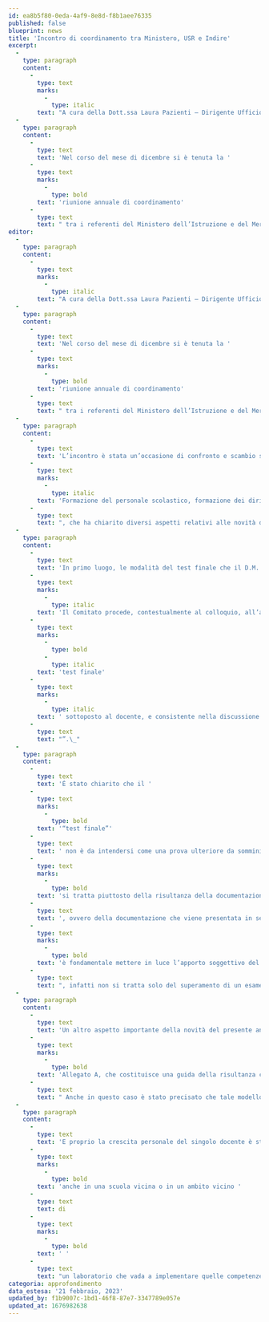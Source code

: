 ```yaml
---
id: ea8b5f80-0eda-4af9-8e8d-f8b1aee76335
published: false
blueprint: news
title: 'Incontro di coordinamento tra Ministero, USR e Indire'
excerpt:
  -
    type: paragraph
    content:
      -
        type: text
        marks:
          -
            type: italic
        text: "A cura della Dott.ssa Laura Pazienti – Dirigente Ufficio VI MIM\_"
  -
    type: paragraph
    content:
      -
        type: text
        text: 'Nel corso del mese di dicembre si è tenuta la '
      -
        type: text
        marks:
          -
            type: bold
        text: 'riunione annuale di coordinamento'
      -
        type: text
        text: " tra i referenti del Ministero dell’Istruzione e del Merito, degli Uffici scolastici regionali e di Indire per condividere la governance del modello formativo per il presente anno scolastico.\_"
editor:
  -
    type: paragraph
    content:
      -
        type: text
        marks:
          -
            type: italic
        text: "A cura della Dott.ssa Laura Pazienti – Dirigente Ufficio VI MIM\_"
  -
    type: paragraph
    content:
      -
        type: text
        text: 'Nel corso del mese di dicembre si è tenuta la '
      -
        type: text
        marks:
          -
            type: bold
        text: 'riunione annuale di coordinamento'
      -
        type: text
        text: " tra i referenti del Ministero dell’Istruzione e del Merito, degli Uffici scolastici regionali e di Indire per condividere la governance del modello formativo per il presente anno scolastico.\_"
  -
    type: paragraph
    content:
      -
        type: text
        text: 'L’incontro è stata un’occasione di confronto e scambio sulle iniziative poste in essere nelle diverse regioni nell’ambito della formazione neoassunti e ha rappresentato uno spazio di intenso dialogo con la Direzione dell’Ufficio VI - '
      -
        type: text
        marks:
          -
            type: italic
        text: 'Formazione del personale scolastico, formazione dei dirigenti scolastici e accreditamento degli enti'
      -
        type: text
        text: ", che ha chiarito diversi aspetti relativi alle novità dell’anno di prova 2022-23.\_"
  -
    type: paragraph
    content:
      -
        type: text
        text: 'In primo luogo, le modalità del test finale che il D.M. 226/2022 all’art.13 comma 3) così definisce: “'
      -
        type: text
        marks:
          -
            type: italic
        text: 'Il Comitato procede, contestualmente al colloquio, all’accertamento di cui all’articolo 4, comma 2, verificando in maniera specifica la traduzione in competenze didattiche pratiche delle conoscenze teoriche disciplinari e metodologiche del docente, negli ambiti individuati nel medesimo comma, attraverso un '
      -
        type: text
        marks:
          -
            type: bold
          -
            type: italic
        text: 'test finale'
      -
        type: text
        marks:
          -
            type: italic
        text: ' sottoposto al docente, e consistente nella discussione e valutazione delle risultanze della documentazione contenuta nell’istruttoria formulata dal tutor accogliente e nella relazione del dirigente scolastico, con espresso riferimento all’acquisizione delle relative competenze, a seguito di osservazione effettuata durante il percorso di formazione e periodo annuale di prova'
      -
        type: text
        text: "”.\_"
  -
    type: paragraph
    content:
      -
        type: text
        text: 'É stato chiarito che il '
      -
        type: text
        marks:
          -
            type: bold
        text: '“test finale”'
      -
        type: text
        text: ' non è da intendersi come una prova ulteriore da somministrare al docente neoassunto in un momento dedicato, ma '
      -
        type: text
        marks:
          -
            type: bold
        text: 'si tratta piuttosto della risultanza della documentazione dell’istruttoria'
      -
        type: text
        text: ', ovvero della documentazione che viene presentata in sede di Comitato di valutazione almeno 5 giorni prima della discussione. Tale documentazione consiste nella relazione del tutor a esito delle osservazioni condotte nel corso dell’accompagnamento del percorso di prova del neoassunto e dalla relazione del dirigente scolastico. Il test finale consiste dunque nella documentazione che è finalizzata a dimostrare l’effettivo raggiungimento di quegli obiettivi e di quelle competenze individuate all’inizio del percorso tramite la messa a punto del Bilancio iniziale. Se il test è costituito dalla documentazione, il colloquio, invece, rappresenta il cuore della prova di valutazione e riguarda la verifica dell’acquisizione delle competenze. Il colloquio prende avvio dalla presentazione delle attività di insegnamento e dalla relativa documentazione contenuta nel portfolio professionale e, in questa sede, '
      -
        type: text
        marks:
          -
            type: bold
        text: 'è fondamentale mettere in luce l’apporto soggettivo del docente'
      -
        type: text
        text: ", infatti non si tratta solo del superamento di un esame, ma di un percorso effettivo di crescita professionale che rappresenta l’ingresso in una comunità e che costituisce l’inizio della carriera del docente le cui esperienze soggettive sono diverse e importanti da valorizzare.\_\_"
  -
    type: paragraph
    content:
      -
        type: text
        text: 'Un altro aspetto importante della novità del presente anno scolastico è rappresentato dall’'
      -
        type: text
        marks:
          -
            type: bold
        text: 'Allegato A, che costituisce una guida della risultanza che si vuole ottenere alla fine del percorso di prova.'
      -
        type: text
        text: " Anche in questo caso è stato precisato che tale modello deve essere seguito dal tutor nelle osservazioni dirette e seguito dal dirigente scolastico poiché consente di mettere in luce in modo organizzato tutti gli aspetti che devono essere osservati, tuttavia può essere anche utilizzato da chiunque in qualsiasi momento del percorso. Si tratta infatti di un percorso di guida che evidenzia tutte le dimensioni che non dovrebbero essere lasciate escluse dall’osservazione e dall’istruttoria. Tuttavia, è stato precisato anche che, pur trattandosi di un documento fortemente consigliato, non è vincolante, e sia gli Uffici scolastici regionali che gli stessi Dirigenti scolastici possono fornire indicazioni operative specifiche che potrebbero anche variare alcune parti del modello se ritenute funzionali all’osservazione, avendo cura che le varie dimensioni risultino equilibrate. Si tratta infatti di una riflessione guidata sul percorso finale da raggiungere che mira a rappresentare in modo chiaro la crescita professionale del docente.\_"
  -
    type: paragraph
    content:
      -
        type: text
        text: 'E proprio la crescita personale del singolo docente è stata ribadita più volte quale obiettivo specifico di questa fase del percorso iniziale. Si tratta infatti di un momento della carriera del docente in cui la componente soggettiva è particolarmente rilevante, dato che un certo numero di insegnanti che entrano adesso in ruolo hanno alle spalle già un’esperienza più o meno lunga di insegnamento, anche in diversi gradi di scuola. Per questo, è particolarmente importante che il dirigente favorisca la realizzazione di un percorso quanto più flessibile e rispondente alle necessità del singolo. Sul piano operativo ciò si traduce, ad esempio, con un’attenzione specifica alla scelta dei temi dei laboratori, ovvero laddove non vi sia coincidenza tra l’offerta formativa proposta dalla scuola e le competenze che il singolo docente deve rafforzare in modo coerente con le priorità individuate nel “Bilancio iniziale”, il dirigente dovrebbe agevolare la frequentazione '
      -
        type: text
        marks:
          -
            type: bold
        text: 'anche in una scuola vicina o in un ambito vicino '
      -
        type: text
        text: di
      -
        type: text
        marks:
          -
            type: bold
        text: ' '
      -
        type: text
        text: "un laboratorio che vada a implementare quelle competenze. Di conseguenza anche il Bilancio delle competenze del docente in ingresso non deve coincidere necessariamente con le priorità formative che la scuola ha scelto di offrire all’interno del suo percorso perché non sempre avviene questa coincidenza e, in questa fase della formazione, è prioritario favorire particolarmente la crescita del docente anche attraverso un’efficace collaborazione tra le scuole polo della formazione.\_"
categoria: approfondimento
data_estesa: '21 febbraio, 2023'
updated_by: f1b9007c-1bd1-46f8-87e7-3347789e057e
updated_at: 1676982638
---
```

